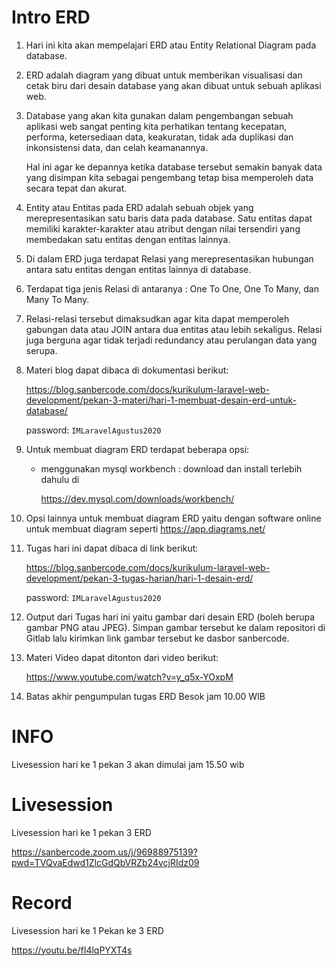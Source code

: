 # Intro ERD 

1.  Hari ini kita akan mempelajari ERD atau Entity Relational Diagram pada database.

2.  ERD adalah diagram yang dibuat untuk memberikan visualisasi dan cetak biru dari desain database yang akan dibuat untuk sebuah aplikasi web.

3.  Database yang akan kita gunakan dalam pengembangan sebuah aplikasi web sangat penting kita perhatikan tentang kecepatan, performa, ketersediaan data, keakuratan, tidak ada duplikasi dan inkonsistensi data, dan celah keamanannya.  

    Hal ini agar ke depannya ketika database tersebut semakin banyak data yang disimpan kita sebagai pengembang tetap bisa memperoleh data secara tepat dan akurat.

4.  Entity atau Entitas pada ERD adalah sebuah objek yang merepresentasikan satu baris data pada database. Satu entitas dapat memiliki karakter-karakter atau atribut dengan nilai tersendiri yang membedakan satu entitas dengan entitas lainnya.

5.  Di dalam ERD juga terdapat Relasi yang merepresentasikan hubungan antara satu entitas dengan entitas lainnya di database.

6.  Terdapat tiga jenis Relasi di antaranya : One To One, One To Many, dan Many To Many.

7.  Relasi-relasi tersebut dimaksudkan agar kita dapat memperoleh gabungan data atau JOIN antara dua entitas atau lebih sekaligus. Relasi juga berguna agar tidak terjadi redundancy atau perulangan data yang serupa.

8.  Materi blog dapat dibaca di dokumentasi berikut:


    https://blog.sanbercode.com/docs/kurikulum-laravel-web-development/pekan-3-materi/hari-1-membuat-desain-erd-untuk-database/ 

    password: `IMLaravelAgustus2020`

9.  Untuk membuat diagram ERD terdapat beberapa opsi: 

    - menggunakan mysql workbench : download dan install terlebih dahulu di 

      https://dev.mysql.com/downloads/workbench/

10. Opsi lainnya untuk membuat diagram ERD yaitu dengan software online untuk membuat diagram seperti https://app.diagrams.net/

11. Tugas hari ini dapat dibaca di link berikut:

    https://blog.sanbercode.com/docs/kurikulum-laravel-web-development/pekan-3-tugas-harian/hari-1-desain-erd/

    password: `IMLaravelAgustus2020`

12. Output dari Tugas hari ini yaitu gambar dari desain ERD (boleh berupa gambar PNG atau JPEG). Simpan gambar tersebut ke dalam repositori di Gitlab lalu kirimkan link gambar tersebut ke dasbor sanbercode.

13. Materi Video dapat ditonton dari video berikut: 

    https://www.youtube.com/watch?v=y_q5x-YOxpM

14. Batas akhir pengumpulan tugas ERD Besok jam 10.00 WIB

# INFO 
  
  Livesession hari ke 1 pekan 3 akan dimulai jam 15.50 wib

# Livesession 

  Livesession hari ke 1 pekan 3 ERD

  https://sanbercode.zoom.us/j/96988975139?pwd=TVQvaEdwd1ZlcGdQbVRZb24vcjRIdz09

# Record 

  Livesession hari ke 1 Pekan ke 3 ERD

  https://youtu.be/fI4lqPYXT4s